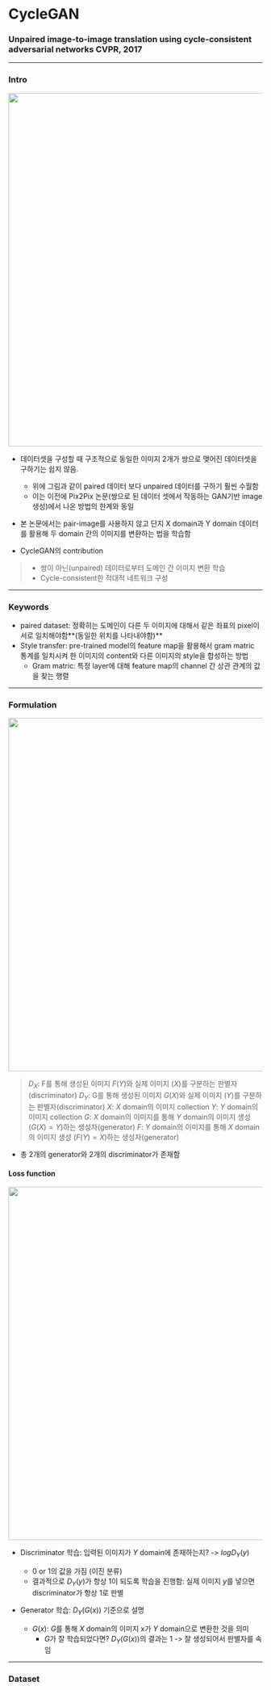 # CycleGAN

### Unpaired image-to-image translation using cycle-consistent adversarial networks CVPR, 2017

---
### Intro

<img src='https://github.com/mingii4922/Generative-Adversarial-Network-GAN/assets/79297596/318d050a-7b3d-43af-94cc-33cecd3cc7a2' width=700></center>

- 데이터셋을 구성할 때 구조적으로 동일한 이미지 2개가 쌍으로 맺어진 데이터셋을 구하기는 쉽지 않음.
  - 위에 그림과 같이 paired 데이터 보다 unpaired 데이터를 구하기 훨씬 수월함
  - 이는 이전에 Pix2Pix 논문(쌍으로 된 데이터 셋에서 작동하는 GAN기반 image 생성)에서 나온 방법의 한계와 동일

- 본 논문에서는 pair-image를 사용하지 않고 단지 X domain과 Y domain 데이터를 활용해 두 domain 간의 이미지를 변환하는 법을 학습함

- CycleGAN의 contribution
> - 쌍이 아닌(unpaired) 데이터로부터 도메인 간 이미지 변환 학습
> - Cycle-consistent한 적대적 네트워크 구성
---
### Keywords

- paired dataset: 정확히는 도메인이 다른 두 이미지에 대해서 같은 좌표의 pixel이 서로 일치해야함**(동일한 위치를 나타내야함)**
- Style transfer: pre-trained model의 feature map을 활용해서 gram matric 통계를 일치시켜 한 이미지의 content와 다른 이미지의 style을 합성하는 방법
  - Gram matric: 특정 layer에 대해 feature map의 channel 간 상관 관계의 값을 찾는 행렬

---
### Formulation

<img src='https://github.com/mingii4922/Generative-Adversarial-Network-GAN/assets/79297596/dc70a416-2297-46af-af27-a0af1c7e07cd' width=700></center>

> $D_X$: F를 통해 생성된 이미지 $F(Y)$와 실제 이미지 $(X)$를 구분하는 판별자(discriminator)
$D_Y$: G를 통해 생성된 이미지 $G(X)$와 실제 이미지 $(Y)$를 구분하는 판별자(discriminator)
$X$: $X$ domain의 이미지 collection
$Y$: $Y$ domain의 이미지 collection
$G$: $X$ domain의 이미지를 통해 $Y$ domain의 이미지 생성 $(G(X)=Y)$하는 생성자(generator)
$F$: $Y$ domain의 이미지를 통해 $X$ domain의 이미지 생성 $(F(Y)=X)$하는 생성자(generator)

- 총 2개의 generator와 2개의 discriminator가 존재함

#### Loss function

<img src='https://github.com/mingii4922/Generative-Adversarial-Network-GAN/assets/79297596/c6dc6352-e6b9-43e7-88fa-78524e82f2db' width=700></center>

- Discriminator 학습: 입력된 이미지가 $Y$ domain에 존재하는지? -> $logD_Y(y)$
  - 0 or 1의 값을 가짐 (이진 분류)
  - 결과적으로 $D_Y(y)$가 항상 1이 되도록 학습을 진행함: 실제 이미지 $y$를 넣으면 discriminator가 항상 1로 판별
  
- Generator 학습: $D_Y(G(x))$ 기준으로 설명
  - $G(x)$: $G$를 통해 $X$ domain의 이미지 x가 $Y$ domain으로 변환한 것을 의미
    - $G$가 잘 학습되었다면? $D_Y(G(x))$의 결과는 1 -> 잘 생성되어서 판별자를 속임

---
### Dataset
